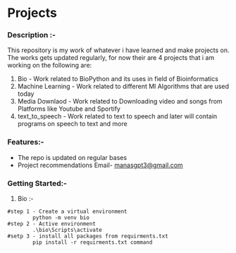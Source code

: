 # Projects 

### Description :-  
This repository is my work of whatever i have learned and make projects on. The works gets updated regularly, for now their are 4 projects that i am working on the following are:
1) Bio - Work related to BioPython and its uses in field of Bioinformatics
2) Machine Learning - Work related to different Ml Algorithms that are used today
3) Media Downlaod - Work related to Downloading video and songs from Platforms like Youtube and Sportify
4) text_to_speech - Work related to text to speech and later will contain programs on speech to text and more

### Features:-  
* The repo is updated on regular bases
* Project recommendations Email- manasgpt3@gmail.com  

### Getting Started:-
1) Bio :-

```console
#step 1 - Create a virtual environment
        python -m venv bio
#step 2 - Active environment
        .\bio\Scripts\activate
#setp 3 - install all packages from requirments.txt
        pip install -r requirments.txt command
```